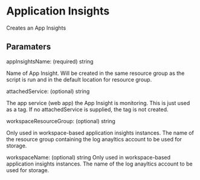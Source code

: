 # Application Insights

Creates an App Insights

## Paramaters

appInsightsName: (required) string

Name of App Insight. Will be created in the same resource group as the script is run and in the default location for resource group.

attachedService: (optional) string

The app service (web app) the App Insight is monitoring.
This is just used as a tag.
If no attachedService is supplied, the tag is not created.

workspaceResourceGroup: (optional) string

Only used in workspace-based application insights instances.
The name of the resource group containing the log anayltics account to be used for storage.

workspaceName: (optional) string
Only used in workspace-based application insights instances.
The name of the log anayltics account to be used for storage.
